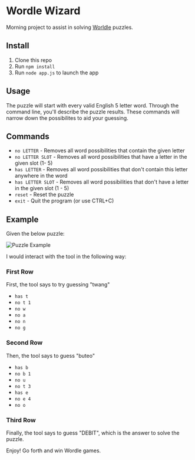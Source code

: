# Wordle Wizard
Morning project to assist in solving [Worldle](https://www.powerlanguage.co.uk/wordle/) puzzles.

## Install
1. Clone this repo
2. Run `npm install`
3. Run `node app.js` to launch the app

## Usage
The puzzle will start with every valid English 5 letter word. Through the command line, you'll describe the puzzle results. These commands will narrow down the possibilites to aid your guessing.

## Commands
* `no LETTER` - Removes all word possibilities that contain the given letter
* `no LETTER SLOT` - Removes all word possibilities that have a letter in the given slot (1- 5)
* `has LETTER` - Removes all word possibilities that don't contain this letter anywhere in the word
* `has LETTER SLOT` - Removes all word possibilities that don't have a letter in the given slot (1 - 5)
* `reset` - Reset the puzzle
* `exit` - Quit the program (or use CTRL+C)

## Example
Given the below puzzle:

![Puzzle Example](https://cdn.discordapp.com/attachments/773283503285862460/931978223896637461/unknown.png)

I would interact with the tool in the following way:

### First Row
First, the tool says to try guessing "twang"
* `has t`
* `no t 1`
* `no w`
* `no a`
* `no n`
* `no g`

### Second Row
Then, the tool says to guess "buteo"
* `has b`
* `no b 1`
* `no u`
* `no t 3`
* `has e`
* `no e 4`
* `no o`

### Third Row
Finally, the tool says to guess "DEBIT", which is the answer to solve the puzzle.

Enjoy! Go forth and win Wordle games.
